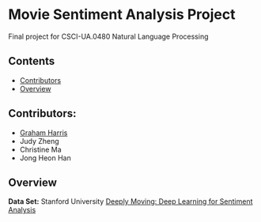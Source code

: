 # Movie Sentiment Analysis Project

Final project for CSCI-UA.0480 Natural Language Processing

## Contents

* [Contributors](#contributors)
* [Overview](#overview)

## Contributors:
* [Graham Harris](https://github.com/gwharris)
* Judy Zheng
* Christine Ma
* Jong Heon Han

## Overview
**Data Set:** Stanford University [Deeply Moving: Deep Learning for Sentiment Analysis](https://nlp.stanford.edu/sentiment/index.html)
